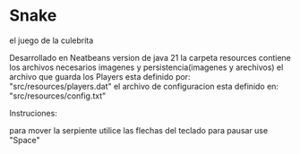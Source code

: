 # Snake
el juego de la culebrita 

Desarrollado en Neatbeans version de java 21
la carpeta resources contiene los archivos necesarios imagenes y persistencia(imagenes y arechivos)
el archivo que guarda los Players esta definido por: "src/resources/players.dat"
el archivo de configuracion esta definido en: "src/resources/config.txt" 

Instruciones: 

para mover la serpiente utilice las flechas del teclado
para pausar use "Space"

